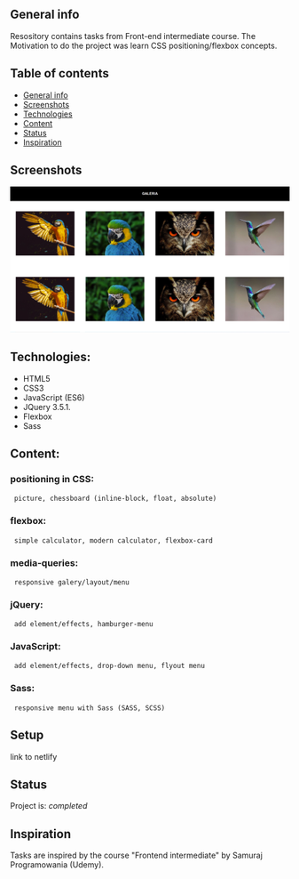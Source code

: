 ## General info

Resository contains tasks from Front-end intermediate course.
The Motivation to do the project was learn CSS positioning/flexbox concepts.

## Table of contents
* [General info](#general-info)
* [Screenshots](#screenshots)
* [Technologies](#technologies)
* [Content](#content)
* [Status](#status)
* [Inspiration](#inspiration)

## Screenshots
![Example screenshot](./screenshots/screenshot1.png)
<!-- ![Example screenshot](./src/assets/images/favnote2.png)
![Example screenshot](./src/assets/images/favnote3.png)
![Example screenshot](./src/assets/images/favnote4.png) -->

## Technologies:
 * HTML5
 * CSS3
 * JavaScript (ES6)
 * JQuery 3.5.1.
 * Flexbox
 * Sass

## Content:
 ### positioning in CSS: 
     picture, chessboard (inline-block, float, absolute)
 ### flexbox: 
     simple calculator, modern calculator, flexbox-card
 ### media-queries:
     responsive galery/layout/menu
 ### jQuery: 
     add element/effects, hamburger-menu
 ### JavaScript: 
     add element/effects, drop-down menu, flyout menu 
 ### Sass: 
     responsive menu with Sass (SASS, SCSS)


## Setup
link to netlify

## Status
Project is: _completed_

## Inspiration
Tasks are inspired by the course "Frontend intermediate" by Samuraj Programowania (Udemy).
